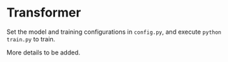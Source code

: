 # Transformer

Set the model and training configurations in `config.py`, and execute `python train.py` to train.

More details to be added.

